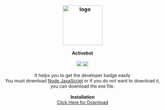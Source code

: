 <h3 align="center"><img src="https://i0.wp.com/www.followchain.org/wp-content/uploads/2022/11/icons8-source-code-350.png?w=350&ssl=1" alt="logo" height="125px"></h3>

<p align="center">
    <b>Activebot</b><br>
    <br>
    <a target="_blank" href="https://www.python.org/downloads/" title="NodeJS version"><img src="https://img.shields.io/badge/Node-14-2FAC69.svg"></a>
  <a target="_blank" href="LICENSE" title="License MIT"><img src="https://img.shields.io/badge/License-MIT-blue.svg"></a><br>
    <br>
    It helps you to get the developer badge easily<br> You must download <a href="https://nodejs.org/en/">Node JavaScript</a> or if you do not want to download it, you can download the exe file.
    <br>
    <br>
    <b>Installation</b><br>
    <a href="https://codeload.github.com/Enmn/Activebot/zip/refs/heads/main">Click Here for Download</a>
</p>
